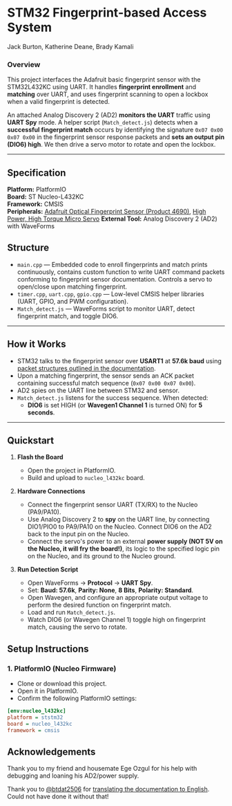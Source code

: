 # STM32 Fingerprint-based Access System
Jack Burton, Katherine Deane, Brady Kamali
### Overview

This project interfaces the Adafruit basic fingerprint sensor with the STM32L432KC using UART.
It handles **fingerprint enrollment** and **matching** over UART, and uses fingerprint scanning to open a lockbox when a valid fingerprint is detected.

An attached Analog Discovery 2 (AD2) **monitors the UART** traffic using **UART Spy** mode. A helper script (`Match_detect.js`) detects when a **successful fingerprint match** occurs by identifying the signature `0x07 0x00 0x07 0x00` in the fingerprint sensor response packets and **sets an output pin (DIO6) high**. We then drive a servo motor to rotate and open the lockbox.


---

## Specification

**Platform:** PlatformIO  
**Board:** ST Nucleo-L432KC  
**Framework:** CMSIS  
**Peripherals:** [Adafruit Optical Fingerprint Sensor (Product 4690)](https://www.adafruit.com/product/4690), [High Power, High Torque Micro Servo](https://www.adafruit.com/product/2307)
**External Tool:** Analog Discovery 2 (AD2) with WaveForms


## Structure

- `main.cpp` — Embedded code to enroll fingerprints and match prints continuously, contains custom function to write UART command packets conforming to fingerprint sensor documentation. Controls a servo to open/close upon matching fingerprint.
- `timer.cpp`, `uart.cpp`, `gpio.cpp` — Low-level CMSIS helper libraries (UART, GPIO, and PWM configuration).
- `Match_detect.js` — WaveForms script to monitor UART, detect fingerprint match, and toggle DIO6.

---

## How it Works

- STM32 talks to the fingerprint sensor over **USART1** at **57.6k baud** using [packet structures outlined in the documentation](https://github.com/btdat2506/Adafruit-Fingerprint-Sensor-Library-STM32/blob/master/documentation/ZFM-20_Fingerprint_Module.pdf).
- Upon a matching fingerprint, the sensor sends an ACK packet containing successful match sequence (`0x07 0x00 0x07 0x00`).
- AD2 spies on the UART line between STM32 and sensor.
- `Match_detect.js` listens for the success sequence. When detected:
  - **DIO6** is set HIGH (or **Wavegen1 Channel 1** is turned ON) for **5 seconds**.

---
## Quickstart

1. **Flash the Board**
   - Open the project in PlatformIO.
   - Build and upload to `nucleo_l432kc` board.

2. **Hardware Connections**
   - Connect the fingerprint sensor UART (TX/RX) to the Nucleo (PA9/PA10).
   - Use Analog Discovery 2 to **spy** on the UART line, by connecting DIO1/PIO0 to PA9/PA10 on the Nucleo. Connect DIO6 on the AD2 back to the input pin on the Nucleo.
   - Connect the servo's power to an external **power supply (NOT 5V on the Nucleo, it will fry the board!)**, its logic to the specified logic pin on the Nucleo, and its ground to the Nucleo ground.

3. **Run Detection Script**
   - Open WaveForms → **Protocol** → **UART Spy**.
   - Set: **Baud: 57.6k**, **Parity: None**, **8 Bits**, **Polarity: Standard**.
   - Open Wavegen, and configure an appropriate output voltage to perform the desired function on fingerprint match.
   - Load and run `Match_detect.js`.
   - Watch DIO6 (or Wavegen Channel 1) toggle high on fingerprint match, causing the servo to rotate.



## Setup Instructions

### 1. PlatformIO (Nucleo Firmware)

- Clone or download this project.
- Open it in PlatformIO.
- Confirm the following PlatformIO settings:

```ini
[env:nucleo_l432kc]
platform = ststm32
board = nucleo_l432kc
framework = cmsis
```

## Acknowledgements
Thank you to my friend and housemate Ege Ozgul for his help with debugging and loaning his AD2/power supply.

Thank you to [@btdat2506](https://github.com/btdat2506) for [translating the documentation to English](https://github.com/btdat2506/Adafruit-Fingerprint-Sensor-Library-STM32/blob/master/documentation/ZFM-20_Fingerprint_Module.pdf). Could not have done it without that!

